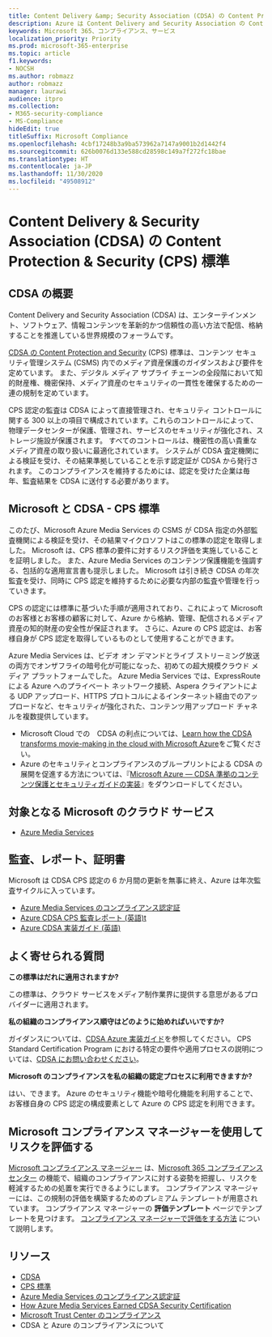 ```yaml
---
title: Content Delivery &amp; Security Association (CDSA) の Content Protection &amp; Security (CPS) 標準
description: Azure は Content Delivery and Security Association の Content Protection and Security 標準の認証を取得しています。
keywords: Microsoft 365、コンプライアンス、サービス
localization_priority: Priority
ms.prod: microsoft-365-enterprise
ms.topic: article
f1.keywords:
- NOCSH
ms.author: robmazz
author: robmazz
manager: laurawi
audience: itpro
ms.collection:
- M365-security-compliance
- MS-Compliance
hideEdit: true
titleSuffix: Microsoft Compliance
ms.openlocfilehash: 4cbf17248b3a9ba573962a7147a9001b2d1442f4
ms.sourcegitcommit: 626b0076d133e588cd28598c149a7f272fc18bae
ms.translationtype: HT
ms.contentlocale: ja-JP
ms.lasthandoff: 11/30/2020
ms.locfileid: "49508912"
---
```

# <a name="content-delivery--security-association-cdsa-content-protection--security-cps-standard"></a>Content Delivery &amp; Security Association (CDSA) の Content Protection &amp; Security (CPS) 標準

## <a name="cdsa-overview"></a>CDSA の概要

Content Delivery and Security Association (CDSA) は、エンターテインメント、ソフトウェア、情報コンテンツを革新的かつ信頼性の高い方法で配信、格納することを推進している世界規模のフォーラムです。

[CDSA の Content Protection and Security](https://aka.ms/cdsa-standard) (CPS) 標準は、コンテンツ セキュリティ管理システム (CSMS) 内でのメディア資産保護のガイダンスおよび要件を定めています。 また、デジタル メディア サプライ チェーンの全段階において知的財産権、機密保持、メディア資産のセキュリティの一貫性を確保するための一連の規制を定めています。

CPS 認定の監査は CDSA によって直接管理され、セキュリティ コントロールに関する 300 以上の項目で構成されています。これらのコントロールによって、物理データセンターが保護、管理され、サービスのセキュリティが強化され、ストレージ施設が保護されます。 すべてのコントロールは、機密性の高い貴重なメディア資産の取り扱いに最適化されています。 システムが CDSA 査定機関による検証を受け、その結果準拠していることを示す認定証が CDSA から発行されます。 このコンプライアンスを維持するためには、認定を受けた企業は毎年、監査結果を CDSA に送付する必要があります。

## <a name="microsoft-and-cdsa--cps-standard"></a>Microsoft と CDSA - CPS 標準

このたび、Microsoft Azure Media Services の CSMS が CDSA 指定の外部監査機関による検証を受け、その結果マイクロソフトはこの標準の認定を取得しました。 Microsoft は、CPS 標準の要件に対するリスク評価を実施していることを証明しました。 また、Azure Media Services のコンテンツ保護機能を強調する、包括的な適用宣言書も提示しました。 Microsoft は引き続き CDSA の年次監査を受け、同時に CPS 認定を維持するために必要な内部の監査や管理を行っていきます。

CPS の認定には標準に基づいた手順が適用されており、これによって Microsoft のお客様とお客様の顧客に対して、Azure から格納、管理、配信されるメディア資産の知的財産の安全性が保証されます。 さらに、Azure の CPS 認定は、お客様自身が CPS 認定を取得しているものとして使用することができます。

Azure Media Services は、ビデオ オン デマンドとライブ ストリーミング放送の両方でオンザフライの暗号化が可能になった、初めての超大規模クラウド メディア プラットフォームでした。 Azure Media Services では、ExpressRoute による Azure へのプライベート ネットワーク接続、Aspera クライアントによる UDP アップロード、HTTPS プロトコルによるインターネット経由でのアップロードなど、セキュリティが強化された、コンテンツ用アップロード チャネルを複数提供しています。

- Microsoft Cloud での　CDSA の利点については、[Learn how the CDSA transforms movie-making in the cloud with Microsoft Azure](https://customers.microsoft.com/story/cdsa-nonprofit-azure-sharepoint-office365-mobility-security-en)をご覧ください。
- Azure のセキュリティとコンプライアンスのブループリントによる CDSA の展開を促進する方法については、『[Microsoft Azure — 
CDSA 準拠のコンテンツ保護とセキュリティガイドの実装](https://gallery.technet.microsoft.com/Azure-Implementing-CDSA-8087c7a2)』をダウンロードしてください。

## <a name="microsoft-in-scope-cloud-services"></a>対象となる Microsoft のクラウド サービス

- [Azure Media Services](https://aka.ms/AzureCompliance)

## <a name="audits-reports-and-certificates"></a>監査、レポート、証明書

Microsoft は CDSA CPS 認定の 6 か月間の更新を無事に終え、Azure は年次監査サイクルに入っています。

- [Azure Media Services のコンプライアンス認定証](https://aka.ms/cdsa-cert)
- [Azure CDSA CPS 監査レポート (英語)t](https://aka.ms/AzureCDSACPSAuditReport)
- [Azure CDSA 実装ガイド (英語)](https://aka.ms/AzureCDSAImplementationGuide)

## <a name="frequently-asked-questions"></a>よく寄せられる質問

**この標準はだれに適用されますか?**

この標準は、クラウド サービスをメディア制作業界に提供する意思があるプロバイダーに適用されます。

**私の組織のコンプライアンス順守はどのように始めればいいですか?**

ガイダンスについては、[CDSA Azure 実装ガイド](https://aka.ms/cdsaprotectsecure)を参照してください。 CPS Standard Certification Program における特定の要件や適用プロセスの説明については、[CDSA にお問い合わせください](https://go.microsoft.com/fwlink/p/?linkid=2099484)。

**Microsoft のコンプライアンスを私の組織の認定プロセスに利用できますか?**

はい、できます。 Azure のセキュリティ機能や暗号化機能を利用することで、お客様自身の CPS 認定の構成要素として Azure の CPS 認定を利用できます。

## <a name="use-microsoft-compliance-manager-to-assess-your-risk"></a>Microsoft コンプライアンス マネージャーを使用してリスクを評価する

[Microsoft コンプライアンス マネージャー](https://docs.microsoft.com/microsoft-365/compliance/compliance-manager) は、[Microsoft 365 コンプライアンス センター](https://docs.microsoft.com/microsoft-365/compliance/microsoft-365-compliance-center) の機能で、組織のコンプライアンスに対する姿勢を把握し、リスクを軽減するための処置を実行できるようにします。 コンプライアンス マネージャーには、この規制の評価を構築するためのプレミアム テンプレートが用意されています。 コンプライアンス マネージャーの **評価テンプレート** ページでテンプレートを見つけます。 [コンプライアンス マネージャーで評価をする方法](https://docs.microsoft.com/microsoft-365/compliance/compliance-manager-assessments) について説明します。

## <a name="resources"></a>リソース

- [CDSA](https://www.cdsaonline.org/)
- [CPS 標準](https://aka.ms/cdsa-standard)
- [Azure Media Services のコンプライアンス認定証](https://aka.ms/cdsa-cert)
- [How Azure Media Services Earned CDSA Security Certification](https://johndeutscher.com/2015/04/14/how-azure-media-services-earned-cdsa-security-certification/)
- [Microsoft Trust Center のコンプライアンス](https://www.microsoft.com/trust-center/compliance/compliance-overview)
- CDSA と Azure のコンプライアンスについて
